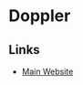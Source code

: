 # Doppler

<!--
https://github.com/DopplerHQ/cli
https://thenewstack.io/secrets-management-doppler-or-hashicorp-vault/
-->

## Links

- [Main Website](https://doppler.com/)
